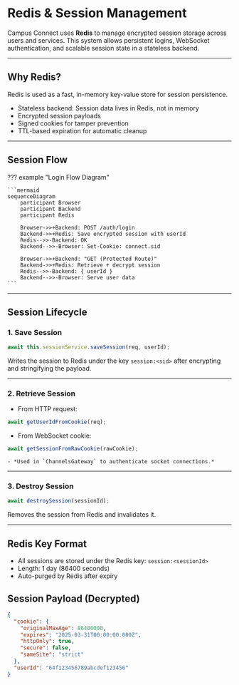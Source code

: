 # Redis & Session Management

Campus Connect uses **Redis** to manage encrypted session storage across users and services. This system allows persistent logins, WebSocket authentication, and scalable session state in a stateless backend.

---

## Why Redis?

Redis is used as a fast, in-memory key-value store for session persistence.

- Stateless backend: Session data lives in Redis, not in memory
- Encrypted session payloads
- Signed cookies for tamper prevention
- TTL-based expiration for automatic cleanup

---

## Session Flow

??? example "Login Flow Diagram"

    ```mermaid
    sequenceDiagram
        participant Browser
        participant Backend
        participant Redis

        Browser->>+Backend: POST /auth/login
        Backend->>+Redis: Save encrypted session with userId
        Redis-->>-Backend: OK
        Backend-->>-Browser: Set-Cookie: connect.sid

        Browser->>+Backend: "GET (Protected Route)"
        Backend->>+Redis: Retrieve + decrypt session
        Redis-->>-Backend: { userId }
        Backend-->>-Browser: Serve user data
    ```

---

## Session Lifecycle

### 1. Save Session

```ts title="session.service.ts"
await this.sessionService.saveSession(req, userId);
```

Writes the session to Redis under the key `session:<sid>` after encrypting and stringifying the payload.

---

### 2. Retrieve Session

- From HTTP request:
```ts
await getUserIdFromCookie(req);
```
- From WebSocket cookie:
```ts
await getSessionFromRawCookie(rawCookie); 
```
    - *Used in `ChannelsGateway` to authenticate socket connections.*

---

### 3. Destroy Session

```ts
await destroySession(sessionId);
```

Removes the session from Redis and invalidates it.

---

## Redis Key Format

- All sessions are stored under the Redis key: `session:<sessionId>`
- Length: 1 day (86400 seconds)
- Auto-purged by Redis after expiry

## Session Payload (Decrypted)

```json
{
  "cookie": {
    "originalMaxAge": 86400000,
    "expires": "2025-03-31T00:00:00.000Z",
    "httpOnly": true,
    "secure": false,
    "sameSite": "strict"
  },
  "userId": "64f123456789abcdef123456"
}
```